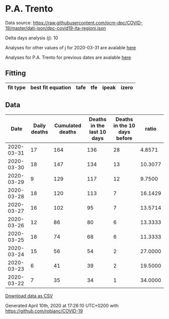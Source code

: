 # P.A. Trento

Data source: https://raw.githubusercontent.com/pcm-dpc/COVID-19/master/dati-json/dpc-covid19-ita-regioni.json

Delta days analysis (j): 10

Analyses for other values of j for 2020-03-31 are avalable [here](../README.md)

Analyses for P.A. Trento for previous dates are avalable [here](../../README.md)

## Fitting 
|fit type|best fit equation|tafe|tfe|ipeak|izero|
|-------|-----|--------|------|---|---|

## Data
|Date|Daily deaths|Cumulated deaths|Deaths in the last 10 days|Deaths in the 10 days before|ratio|
|----|----------|-----------|-------|--------------------|-----|
|2020-03-31|17|164|136|28|4.8571|
|2020-03-30|18|147|134|13|10.3077|
|2020-03-29|9|129|117|12|9.7500|
|2020-03-28|18|120|113|7|16.1429|
|2020-03-27|16|102|95|7|13.5714|
|2020-03-26|12|86|80|6|13.3333|
|2020-03-25|18|74|68|6|11.3333|
|2020-03-24|15|56|54|2|27.0000|
|2020-03-23|6|41|39|2|19.5000|
|2020-03-22|7|35|34|1|34.0000|

[Download data as CSV](COVID-19_p.a._trento_j10_2020-03-31.csv)

Generated April 10th, 2020 at 17:26:10 UTC+0200 with https://github.com/robianc/COVID-19

